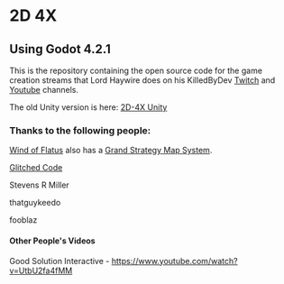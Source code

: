 # 2D 4X

## Using Godot 4.2.1

This is the repository containing the open source code for the game creation streams that Lord Haywire does on his KilledByDev [Twitch](https://www.twitch.tv/killedbydev) 
and [Youtube](https://www.youtube.com/@killedbydev) channels.

The old Unity version is here: [2D-4X Unity](https://github.com/lordhaywire/2D-4X-Unity)

### Thanks to the following people:

[Wind of Flatus](https://flatus.itch.io/) also has a [Grand Strategy Map System](https://github.com/HooniusDev/gs-map-system).

[Glitched Code](https://www.youtube.com/@GlitchedCode)

Stevens R Miller

thatguykeedo

fooblaz

#### Other People's Videos

Good Solution Interactive - https://www.youtube.com/watch?v=UtbU2fa4fMM